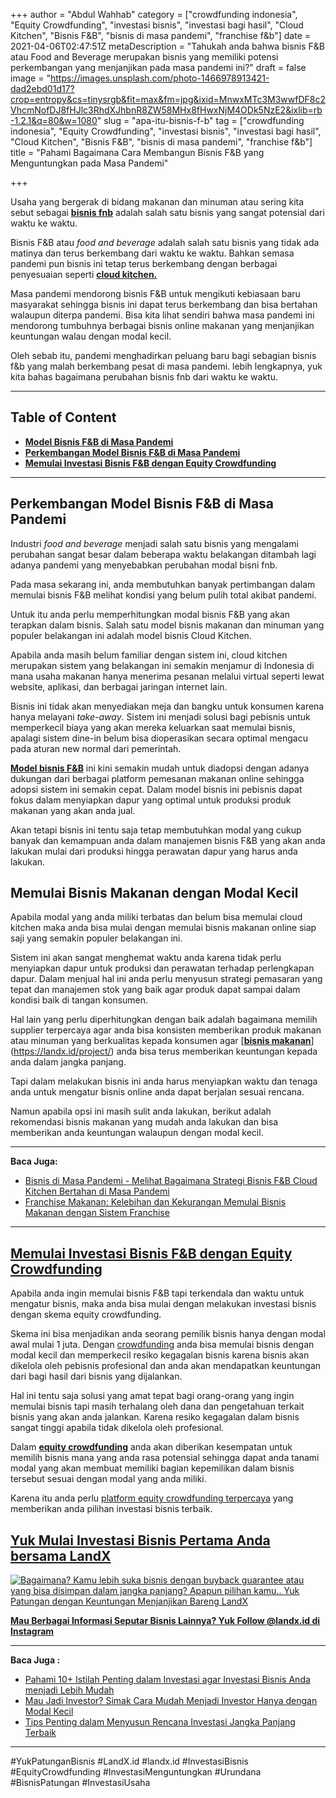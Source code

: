 +++
author = "Abdul Wahhab"
category = ["crowdfunding indonesia", "Equity Crowdfunding", "investasi bisnis", "investasi bagi hasil", "Cloud Kitchen", "Bisnis F&B", "bisnis di masa pandemi", "franchise f&b"]
date = 2021-04-06T02:47:51Z
metaDescription = "Tahukah anda bahwa bisnis F&B atau Food and Beverage merupakan bisnis yang memiliki potensi perkembangan yang menjanjikan pada masa pandemi ini?"
draft = false
image = "https://images.unsplash.com/photo-1466978913421-dad2ebd01d17?crop=entropy&cs=tinysrgb&fit=max&fm=jpg&ixid=MnwxMTc3M3wwfDF8c2VhcmNofDJ8fHJlc3RhdXJhbnR8ZW58MHx8fHwxNjM4ODk5NzE2&ixlib=rb-1.2.1&q=80&w=1080"
slug = "apa-itu-bisnis-f-b"
tag = ["crowdfunding indonesia", "Equity Crowdfunding", "investasi bisnis", "investasi bagi hasil", "Cloud Kitchen", "Bisnis F&B", "bisnis di masa pandemi", "franchise f&b"]
title = "Pahami Bagaimana Cara Membangun Bisnis F&B yang Menguntungkan pada Masa Pandemi"

+++


Usaha yang bergerak di bidang makanan dan minuman atau sering kita sebut sebagai [**bisnis fnb**](https://landx.id/blog/bisnis-cloud-kitchen-di-masa-pandemi/) adalah salah satu bisnis yang sangat potensial dari waktu ke waktu.

Bisnis F&B atau _food and beverage_ adalah salah satu bisnis yang tidak ada matinya dan terus berkembang dari waktu ke waktu. Bahkan semasa pandemi pun bisnis ini tetap terus berkembang dengan berbagai penyesuaian seperti **[cloud kitchen.](https://landx.id/blog/bisnis-cloud-kitchen-di-masa-pandemi/)**

Masa pandemi mendorong bisnis F&B untuk mengikuti kebiasaan baru masyarakat sehingga bisnis ini dapat terus berkembang dan bisa bertahan walaupun diterpa pandemi. Bisa kita lihat sendiri bahwa masa pandemi ini mendorong tumbuhnya berbagai bisnis online makanan yang menjanjikan keuntungan walau dengan modal kecil.

Oleh sebab itu, pandemi menghadirkan peluang baru bagi sebagian bisnis f&b yang malah berkembang pesat di masa pandemi. lebih lengkapnya, yuk kita bahas bagaimana perubahan bisnis fnb dari waktu ke waktu.

---

## Table of Content

* **[Model Bisnis F&B di Masa Pandemi](https://landx.id/blog/apa-itu-bisnis-f-b/#perkembangan-model-bisnis-fb-di-masa-pandemi)**
* **[Perkembangan Model Bisnis F&B di Masa Pandemi](https://landx.id/blog/apa-itu-bisnis-f-b/#perkembangan-model-bisnis-f-b-di-masa-pandemi)**
* **[Memulai Investasi Bisnis F&B dengan Equity Crowdfunding](#memulai-investasi-bisnis-fb-dengan-equity-crowdfunding)**

---

## Perkembangan Model Bisnis F&B di Masa Pandemi

Industri _food and beverage_ menjadi salah satu bisnis yang mengalami perubahan sangat besar dalam beberapa waktu belakangan ditambah lagi adanya pandemi yang menyebabkan perubahan modal bisni fnb.

Pada masa sekarang ini, anda membutuhkan banyak pertimbangan dalam memulai bisnis F&B melihat kondisi yang belum pulih total akibat pandemi.

Untuk itu anda perlu memperhitungkan modal bisnis F&B yang akan terapkan dalam bisnis. Salah satu model bisnis makanan dan minuman yang populer belakangan ini adalah model bisnis Cloud Kitchen.

Apabila anda masih belum familiar dengan sistem ini, cloud kitchen merupakan sistem yang belakangan ini semakin menjamur di Indonesia di mana usaha makanan hanya menerima pesanan melalui virtual seperti lewat website, aplikasi, dan berbagai jaringan internet lain.

Bisnis ini tidak akan menyediakan meja dan bangku untuk konsumen karena hanya melayani _take-away_. Sistem ini menjadi solusi bagi pebisnis untuk memperkecil biaya yang akan mereka keluarkan saat memulai bisnis, apalagi sistem dine-in belum bisa dioperasikan secara optimal mengacu pada aturan new normal dari pemerintah.

[**Model bisnis F&B**](https://landx.id/project/) ini kini semakin mudah untuk diadopsi dengan adanya dukungan dari berbagai platform pemesanan makanan online sehingga adopsi sistem ini semakin cepat. Dalam model bisnis ini pebisnis dapat fokus dalam menyiapkan dapur yang optimal untuk produksi produk makanan yang akan anda jual.

Akan tetapi bisnis ini tentu saja tetap membutuhkan modal yang cukup banyak dan kemampuan anda dalam manajemen bisnis F&B yang akan anda lakukan mulai dari produksi hingga perawatan dapur yang harus anda lakukan.

## Memulai Bisnis Makanan dengan Modal Kecil

Apabila modal yang anda miliki terbatas dan belum bisa memulai cloud kitchen maka anda bisa mulai dengan memulai bisnis makanan online siap saji yang semakin populer belakangan ini.

Sistem ini akan sangat menghemat waktu anda karena tidak perlu menyiapkan dapur untuk produksi dan perawatan terhadap perlengkapan dapur. Dalam menjual hal ini anda perlu menyusun strategi pemasaran yang tepat dan manajemen stok yang baik agar produk dapat sampai dalam kondisi baik di tangan konsumen.

Hal lain yang perlu diperhitungkan dengan baik adalah bagaimana memilih supplier terpercaya agar anda bisa konsisten memberikan produk makanan atau minuman yang berkualitas kepada konsumen agar [[**bisnis makanan**](https://landx.id/project/)](https://landx.id/project/) anda bisa terus memberikan keuntungan kepada anda dalam jangka panjang.

Tapi dalam melakukan bisnis ini anda harus menyiapkan waktu dan tenaga anda untuk mengatur bisnis online anda dapat berjalan sesuai rencana.

Namun apabila opsi ini masih sulit anda lakukan, berikut adalah rekomendasi bisnis makanan yang mudah anda lakukan dan bisa memberikan anda keuntungan walaupun dengan modal kecil.

---

**Baca Juga:**

* [Bisnis di Masa Pandemi - Melihat Bagaimana Strategi Bisnis F&B Cloud Kitchen Bertahan di Masa Pandemi](https://landx.id/blog/bisnis-cloud-kitchen-di-masa-pandemi/)
* [Franchise Makanan: Kelebihan dan Kekurangan Memulai Bisnis Makanan dengan Sistem Franchise](https://landx.id/blog/memulai-bisnis-franchise-makanan/)

---

## [Memulai Investasi Bisnis F&B dengan Equity Crowdfunding](https://landx.id/project/)

Apabila anda ingin memulai bisnis F&B tapi terkendala dan waktu untuk mengatur bisnis, maka anda bisa mulai dengan melakukan investasi bisnis dengan skema equity crowdfunding.

Skema ini bisa menjadikan anda seorang pemilik bisnis hanya dengan modal awal mulai 1 juta. Dengan [crowdfunding](https://landx.id/) anda bisa memulai bisnis dengan modal kecil dan memperkecil resiko kegagalan bisnis karena bisnis akan dikelola oleh pebisnis profesional dan anda akan mendapatkan keuntungan dari bagi hasil dari bisnis yang dijalankan.

Hal ini tentu saja solusi yang amat tepat bagi orang-orang yang ingin memulai bisnis tapi masih terhalang oleh dana dan pengetahuan terkait bisnis yang akan anda jalankan. Karena resiko kegagalan dalam bisnis sangat tinggi apabila tidak dikelola oleh profesional.

Dalam [**equity crowdfunding**](https://landx.id/) anda akan diberikan kesempatan untuk memilih bisnis mana yang anda rasa potensial sehingga dapat anda tanami modal yang akan membuat memiliki bagian kepemilikan dalam bisnis tersebut sesuai dengan modal yang anda miliki.

Karena itu anda perlu [platform equity crowdfunding terpercaya](https://landx.id/) yang memberikan anda pilihan investasi bisnis terbaik.

## [Yuk Mulai Investasi Bisnis Pertama Anda bersama LandX](https://landx.id/)

[![Bagaimana? Kamu lebih suka bisnis dengan buyback guarantee atau yang bisa disimpan dalam jangka panjang? Apapun pilihan kamu.. Yuk Patungan  dengan Keuntungan Menjanjikan Bareng LandX](https://accountgram-production.sfo2.cdn.digitaloceanspaces.com/landx_ghost/2021/10/Equity-Crowdfunding-di-Indonesia-1--3.png)](https://landx.id/project/#/ximi)

[**Mau Berbagai Informasi Seputar Bisnis Lainnya? Yuk Follow @landx.id di Instagram**](https://www.instagram.com/landx.id/?utm_medium=copy_link)

---

**Baca Juga :**

* [Pahami 10+ Istilah Penting dalam Investasi agar Investasi Bisnis Anda menjadi Lebih Mudah](https://landx.id/blog/pahami-10-istilah-penting-dalam-investasi-agar-investasi-bisnis-anda-menjadi-lebih-mudah/)
* [Mau Jadi Investor? Simak Cara Mudah Menjadi Investor Hanya dengan Modal Kecil](https://landx.id/blog/cara-menjadi-investor/)
* [Tips Penting dalam Menyusun Rencana Investasi Jangka Panjang Terbaik](https://landx.id/blog/investasi-jangka-panjang-adalah/)

---

#YukPatunganBisnis	#LandX.id	#landx.id	#InvestasiBisnis	#EquityCrowdfunding	#InvestasiMenguntungkan	#Urundana	#BisnisPatungan	#InvestasiUsaha

